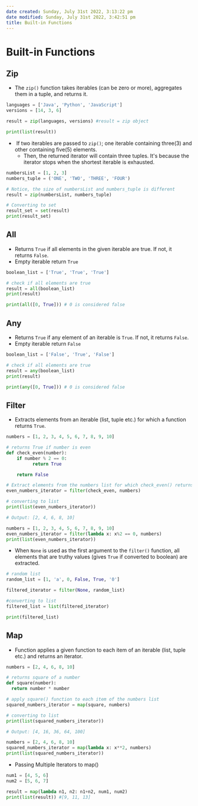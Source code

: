 ```yaml
---
date created: Sunday, July 31st 2022, 3:13:22 pm
date modified: Sunday, July 31st 2022, 3:42:51 pm
title: Built-in Functions
---
```


# Built-in Functions

## Zip

- The `zip()` function takes iterables (can be zero or more), aggregates them in a tuple, and returns it.

```python
languages = ['Java', 'Python', 'JavaScript']
versions = [14, 3, 6]

result = zip(languages, versions) #result = zip object

print(list(result))
```

-  If two iterables are passed to `zip()`; one iterable containing three(3) and other containing five(5) elements.
	- Then, the returned iterator will contain three tuples. It's because the iterator stops when the shortest iterable is exhausted.

```python
numbersList = [1, 2, 3]
numbers_tuple = ('ONE', 'TWO', 'THREE', 'FOUR')

# Notice, the size of numbersList and numbers_tuple is different
result = zip(numbersList, numbers_tuple)

# Converting to set
result_set = set(result)
print(result_set)
```

## All

- Returns `True` if all elements in the given iterable are true. If not, it returns `False`.
- Empty iterable return `True`

```python
boolean_list = ['True', 'True', 'True']

# check if all elements are true
result = all(boolean_list)
print(result)

print(all([0, True])) # 0 is considered false
```

## Any

- Returns `True` if any element of an iterable is `True`. If not, it returns `False`.
- Empty iterable return `False`

```python
boolean_list = ['False', 'True', 'False']

# check if all elements are true
result = any(boolean_list)
print(result)

print(any([0, True])) # 0 is considered false
```

## Filter

- Extracts elements from an iterable (list, tuple etc.) for which a function returns `True`.

```python
numbers = [1, 2, 3, 4, 5, 6, 7, 8, 9, 10]

# returns True if number is even
def check_even(number):
    if number % 2 == 0:
          return True  

    return False

# Extract elements from the numbers list for which check_even() returns True
even_numbers_iterator = filter(check_even, numbers)

# converting to list
print(list(even_numbers_iterator))

# Output: [2, 4, 6, 8, 10]
```

```python
numbers = [1, 2, 3, 4, 5, 6, 7, 8, 9, 10]
even_numbers_iterator = filter(lambda x: x%2 == 0, numbers)
print(list(even_numbers_iterator))
```

- When `None` is used as the first argument to the `filter()` function, all elements that are truthy values (gives `True` if converted to boolean) are extracted.

```python
# random list
random_list = [1, 'a', 0, False, True, '0']

filtered_iterator = filter(None, random_list)

#converting to list
filtered_list = list(filtered_iterator)

print(filtered_list)
```

## Map

- Function applies a given function to each item of an iterable (list, tuple etc.) and returns an iterator.

```python
numbers = [2, 4, 6, 8, 10]

# returns square of a number
def square(number):
  return number * number

# apply square() function to each item of the numbers list
squared_numbers_iterator = map(square, numbers)

# converting to list
print(list(squared_numbers_iterator))

# Output: [4, 16, 36, 64, 100]
```

```python
numbers = [2, 4, 6, 8, 10]
squared_numbers_iterator = map(lambda x: x**2, numbers)
print(list(squared_numbers_iterator))
```

- Passing Multiple Iterators to map()

```python
num1 = [4, 5, 6]
num2 = [5, 6, 7]

result = map(lambda n1, n2: n1+n2, num1, num2)
print(list(result)) #[9, 11, 13]
```

